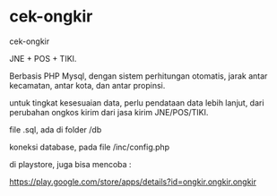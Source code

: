 # cek-ongkir
cek-ongkir

JNE + POS + TIKI.

Berbasis PHP Mysql, dengan sistem perhitungan otomatis, jarak antar kecamatan, antar kota, dan antar propinsi.

untuk tingkat kesesuaian data, perlu pendataan data lebih lanjut, dari perubahan ongkos kirim dari jasa kirim JNE/POS/TIKI.







file .sql, ada di folder /db

koneksi database, pada file /inc/config.php



di playstore, juga bisa mencoba :

https://play.google.com/store/apps/details?id=ongkir.ongkir.ongkir

